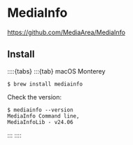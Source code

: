 # MediaInfo

<https://github.com/MediaArea/MediaInfo>

## Install

::::{tabs}
:::{tab} macOS Monterey

```console
$ brew install mediainfo
```

Check the version:

```console
$ mediainfo --version
MediaInfo Command line, 
MediaInfoLib - v24.06
```

:::
::::
